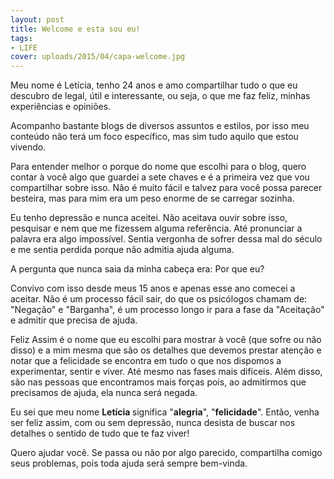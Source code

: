 ```yaml
---
layout: post
title: Welcome e esta sou eu!
tags:
- LIFE
cover: uploads/2015/04/capa-welcome.jpg
---
```


Meu nome é Letícia, tenho 24 anos e amo compartilhar tudo o que eu descubro de legal, útil e interessante, ou seja, o que me faz feliz, minhas experiências e opiniões.

Acompanho bastante blogs de diversos assuntos e estilos, por isso meu conteúdo não terá um foco específico, mas sim tudo aquilo que estou vivendo.

Para entender melhor o porque do nome que escolhi para o blog, quero contar à você algo que guardei a sete chaves e é a primeira vez que vou compartilhar sobre isso. Não é muito fácil e talvez para você possa parecer besteira, mas para mim era um peso enorme de se carregar sozinha.

Eu tenho depressão e nunca aceitei. Não aceitava ouvir sobre isso, pesquisar e nem que me fizessem alguma referência. Até pronunciar a palavra era algo impossível. Sentia vergonha de sofrer dessa mal do século e me sentia perdida porque não admitia ajuda alguma.

A pergunta que nunca saia da minha cabeça era: Por que eu?

Convivo com isso desde meus 15 anos e apenas esse ano comecei a aceitar. Não é um processo fácil sair, do que os psicólogos chamam de: "Negação" e "Barganha", é um processo longo ir para a fase da "Aceitação" e admitir que precisa de ajuda.

Feliz Assim é o nome que eu escolhi para mostrar à você (que sofre ou não disso) e a mim mesma que são os detalhes que devemos prestar atenção e notar que a felicidade se encontra em tudo o que nos dispomos a experimentar, sentir e viver. Até mesmo nas fases mais difíceis. Além disso, são nas pessoas que encontramos mais forças pois, ao admitirmos que precisamos de ajuda, ela nunca será negada.

Eu sei que meu nome <strong>Letícia </strong>significa "<strong>alegria</strong>", "<strong>felicidade</strong>". Então, venha ser feliz assim, com ou sem depressão, nunca desista de buscar nos detalhes o sentido de tudo que te faz viver!

Quero ajudar você. Se passa ou não por algo parecido, compartilha comigo seus problemas, pois toda ajuda será sempre bem-vinda.
